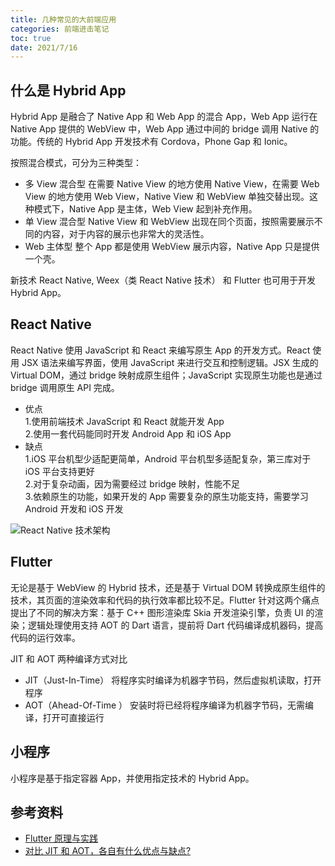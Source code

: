 ```yaml
---
title: 几种常见的大前端应用
categories: 前端进击笔记
toc: true
date: 2021/7/16
---
```


## 什么是 Hybrid App

Hybrid App 是融合了 Native App 和 Web App 的混合 App，Web App 运行在 Native App 提供的 WebView 中，Web App 通过中间的 bridge 调用 Native 的功能。传统的 Hybrid App 开发技术有 Cordova，Phone Gap 和 Ionic。

<!-- more -->

按照混合模式，可分为三种类型：

- 多 View 混合型
  在需要 Native View 的地方使用 Native View，在需要 Web View 的地方使用 Web View，Native View 和 WebView 单独交替出现。这种模式下，Native App 是主体，Web View 起到补充作用。
- 单 View 混合型
  Native View 和 WebView 出现在同个页面，按照需要展示不同的内容，对于内容的展示也非常大的灵活性。
- Web 主体型
  整个 App 都是使用 WebView 展示内容，Native App 只是提供一个壳。

新技术 React Native, Weex（类 React Native 技术） 和 Flutter 也可用于开发 Hybrid App。

## React Native

React Native 使用 JavaScript 和 React 来编写原生 App 的开发方式。React 使用 JSX 语法来编写界面，使用 JavaScript 来进行交互和控制逻辑。JSX 生成的 Virtual DOM，通过 bridge 映射成原生组件；JavaScript 实现原生功能也是通过 bridge 调用原生 API 完成。

- 优点  
  1.使用前端技术 JavaScript 和 React 就能开发 App  
  2.使用一套代码能同时开发 Android App 和 iOS App
- 缺点  
   1.iOS 平台机型少适配更简单，Android 平台机型多适配复杂，第三库对于 iOS 平台支持更好  
   2.对于复杂动画，因为需要经过 bridge 映射，性能不足  
   3.依赖原生的功能，如果开发的 App 需要复杂的原生功能支持，需要学习 Android 开发和 iOS 开发

![React Native 技术架构](./rn.png)

## Flutter

无论是基于 WebView 的 Hybrid 技术，还是基于 Virtual DOM 转换成原生组件的技术，其页面的渲染效率和代码的执行效率都比较不足。Flutter 针对这两个痛点提出了不同的解决方案：基于 C++ 图形渲染库 Skia 开发渲染引擎，负责 UI 的渲染；逻辑处理使用支持 AOT 的 Dart 语言，提前将 Dart 代码编译成机器码，提高代码的运行效率。

JIT 和 AOT 两种编译方式对比

- JIT（Just-In-Time）
  将程序实时编译为机器字节码，然后虚拟机读取，打开程序
- AOT（Ahead-Of-Time ）
  安装时将已经将程序编译为机器字节码，无需编译，打开可直接运行

## 小程序

小程序是基于指定容器 App，并使用指定技术的 Hybrid App。

## 参考资料

- [Flutter 原理与实践](https://tech.meituan.com/2018/08/09/waimai-flutter-practice.html)
- [对比 JIT 和 AOT，各自有什么优点与缺点?](https://www.zhihu.com/question/23874627)
